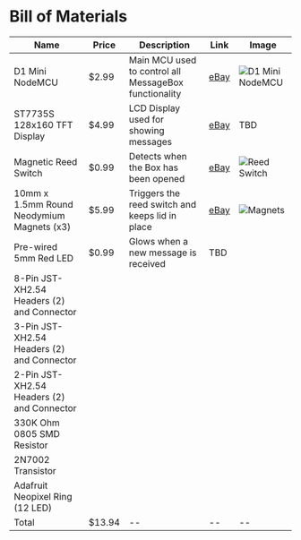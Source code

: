 # Bill of Materials

| Name | Price | Description | Link | Image |
| ---- | ----- | ---- | ---- | ---- |
| D1 Mini NodeMCU | $2.99 | Main MCU used to control all MessageBox functionality | [eBay](https://www.ebay.com/itm/D1-Mini-NodeMCU-and-Arduino-WiFi-LUA-ESP8266-ESP-12-WeMos-Microcontroller/113845558271?hash=item1a81b95bff:g:Y9IAAOSwDnpdyOu-) | ![D1 Mini NodeMCU](https://camo.githubusercontent.com/f102d182e3f8126f61529272b9435160a2983b93/68747470733a2f2f64317861687769776f34623439702e636c6f756466726f6e742e6e65742f31303636322d6c617267655f64656661756c742f657370383236362d65737031322d652d77656d6f732d64312d6d696e692d776966692d646576656c6f706d656e742d626f6172642d6e6f64656d63752d6c75612e6a7067) |
| ST7735S 128x160 TFT Display | $4.99 | LCD Display used for showing messages | [eBay](https://www.ebay.com/itm/1-8-inch-TFT-ST7735S-LCD-Display-Module128x160-For-Arduino-51-AVR-STM32-ARMNIGU/402366758784?_trkparms=ispr%3D1&hash=item5daeed7f80:g:1vAAAOSwKStbiikp&amdata=enc%3AAQAFAAACYBaobrjLl8XobRIiIML1V4Imu%252Fn%252BzU5L90Z278x5ickkTboA95HSvGa1O5UmCCGJLiPB66oD7ja673JbmK4zhuGp9YPeHxFiUC9iq9hqCrwAHVRULP9zFduraFG52yCYna0hfhf%252BnRzUHpDHnEmEm6osggGj01S3ISue9M0RZ1owydbIbJKpCZaaAIG3NZsYbmvunPBXuqU2FHFRxLafOrE8GyfoBG%252FQTNrWMmREj6LMsmGJORVNWQXRa9eSTY%252BFQMiyrI6FIF9OzRT4%252FEpdbsmGDI2MUYd9xifds7yqy7O6wkp20HZrfr%252F1qJjTwbcwrnwM%252F%252Br8SjiyKg0d3qXFjSCCH2t%252BWiV3tPLEI3MEiy%252Bhg%252BlU4O1BPy1rfwoBV2d0CmWJpXRPLW7VmQVUGYu0YOR6%252F1yKo9H0driHR90BnslGslGS8oQ0Szmtq0InwzPaR1c7QSuPkdhzv5oFxQw%252F1Tb%252FjbpK24a5NibbXfLxgHyZzfidj99L%252Bz84piV4fEiCx3LEFdiLS3WDkpU%252FOigGHHChgH%252BnhPIvoGEkUQ%252BcfJyowqZWDhS14LFCq3mMld4LYOLlGoupVqmeeAw0gBO6RnjqaIrLuWDYc9MTRfo%252BuYqKfw%252F4yvq7rtmtPddNLRzty1RAhBJrAODZY7bP7CQkDfv%252B12ul2hbfkAQn%252BgjBUI3rilo%252BjZcSqKbinGLtM8KNaTl78x%252B4CMKCDmlwW4QQ3bDru%252Bnwz9DtlzQTq5ZOCd%252B1yu%252FYA5c%252BnQk8z0EYyA%252BUaEKosSX8xXOdshBpuz2mN4kbnkov%252BEOsEY%252FONmynRib%252F%7Ccksum%3A402366758784fc0ec551aeeb43ef9d97fd2979f1387e%7Campid%3APL_CLK%7Cclp%3A2334524)| TBD |
| Magnetic Reed Switch | $0.99 | Detects when the Box has been opened | [eBay](https://www.ebay.com/itm/10Cs-MKA-14103-Lead-Glass-N-O-Spst-Reed-Switch-10-15AT-2-X-14Mm-ci/252895705159?hash=item3ae1c23847:g:SfgAAOSwTfFbPdWh) | ![Reed Switch](https://i.ebayimg.com/images/g/SfgAAOSwTfFbPdWh/s-l500.jpg) |
| 10mm x 1.5mm Round Neodymium Magnets (x3) | $5.99 | Triggers the reed switch and keeps lid in place | [eBay](https://www.ebay.com/itm/50-100PCS-3-8-x-1-16-Neodymium-Magnets-Round-Disc-Bottle-Cap-Magnet-Fridge-N50/174385882900?hash=item289a356714:g:AEcAAOSwEppUPXm9) | ![Magnets](https://i.ebayimg.com/images/g/AEcAAOSwEppUPXm9/s-l500.jpg)
| Pre-wired 5mm Red LED | $0.99 | Glows when a new message is received | TBD |
| 8-Pin JST-XH2.54 Headers (2) and Connector | | | |
| 3-Pin JST-XH2.54 Headers (2) and Connector | | | |
| 2-Pin JST-XH2.54 Headers (2) and Connector | | | |
| 330K Ohm 0805 SMD Resistor | | | |
| 2N7002 Transistor | | | |
| Adafruit Neopixel Ring (12 LED) | | | |
| Total | $13.94 | -- | -- | -- |
